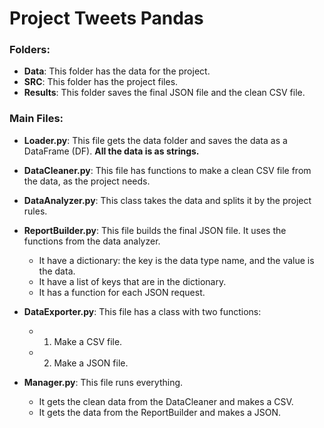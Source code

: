 # Project Tweets Pandas

### Folders:

- **Data**: This folder has the data for the project.
- **SRC**: This folder has the project files.
- **Results**: This folder saves the final JSON file and the clean CSV file.

### Main Files:

- **Loader.py**: This file gets the data folder and saves the data as a DataFrame (DF). **All the data is as strings.**

- **DataCleaner.py**: This file has functions to make a clean CSV file from the data, as the project needs.

- **DataAnalyzer.py**: This class takes the data and splits it by the project rules.
- **ReportBuilder.py**: This file builds the final JSON file. It uses the functions from the data analyzer.
  - It have a dictionary: the key is the data type name, and the value is the data.
  - It have a list of keys that are in the dictionary.
  - It has a function for each JSON request.
  
- **DataExporter.py**: This file has a class with two functions:
  - 1. Make a CSV file.
  - 2. Make a JSON file.
  
- **Manager.py**: This file runs everything.
  - It gets the clean data from the DataCleaner and makes a CSV.
  - It gets the data from the ReportBuilder and makes a JSON.

